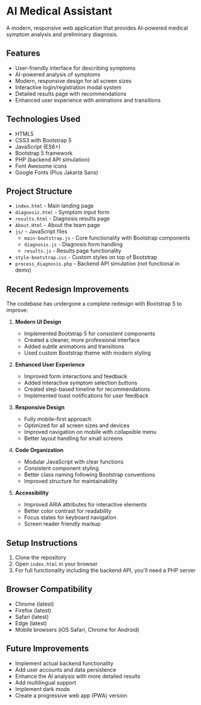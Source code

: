 # AI Medical Assistant

A modern, responsive web application that provides AI-powered medical symptom analysis and preliminary diagnosis.

## Features

- User-friendly interface for describing symptoms
- AI-powered analysis of symptoms
- Modern, responsive design for all screen sizes
- Interactive login/registration modal system
- Detailed results page with recommendations
- Enhanced user experience with animations and transitions

## Technologies Used

- HTML5
- CSS3 with Bootstrap 5
- JavaScript (ES6+)
- Bootstrap 5 framework
- PHP (backend API simulation)
- Font Awesome icons
- Google Fonts (Plus Jakarta Sans)

## Project Structure

- `index.html` - Main landing page
- `diagnosis.html` - Symptom input form
- `results.html` - Diagnosis results page
- `About.Html` - About the team page
- `js/` - JavaScript files
  - `main-bootstrap.js` - Core functionality with Bootstrap components
  - `diagnosis.js` - Diagnosis form handling
  - `results.js` - Results page functionality
- `style-bootstrap.css` - Custom styles on top of Bootstrap
- `process_diagnosis.php` - Backend API simulation (not functional in demo)

## Recent Redesign Improvements

The codebase has undergone a complete redesign with Bootstrap 5 to improve:

1. **Modern UI Design**
   - Implemented Bootstrap 5 for consistent components
   - Created a cleaner, more professional interface
   - Added subtle animations and transitions
   - Used custom Bootstrap theme with modern styling

2. **Enhanced User Experience**
   - Improved form interactions and feedback
   - Added interactive symptom selection buttons
   - Created step-based timeline for recommendations
   - Implemented toast notifications for user feedback

3. **Responsive Design**
   - Fully mobile-first approach
   - Optimized for all screen sizes and devices
   - Improved navigation on mobile with collapsible menu
   - Better layout handling for small screens

4. **Code Organization**
   - Modular JavaScript with clear functions
   - Consistent component styling
   - Better class naming following Bootstrap conventions
   - Improved structure for maintainability

5. **Accessibility**
   - Improved ARIA attributes for interactive elements
   - Better color contrast for readability
   - Focus states for keyboard navigation
   - Screen reader friendly markup

## Setup Instructions

1. Clone the repository
2. Open `index.html` in your browser
3. For full functionality including the backend API, you'll need a PHP server

## Browser Compatibility

- Chrome (latest)
- Firefox (latest)
- Safari (latest)
- Edge (latest)
- Mobile browsers (iOS Safari, Chrome for Android)

## Future Improvements

- Implement actual backend functionality
- Add user accounts and data persistence
- Enhance the AI analysis with more detailed results
- Add multilingual support
- Implement dark mode
- Create a progressive web app (PWA) version 